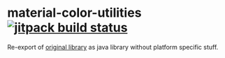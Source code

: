 # material-color-utilities [![jitpack build status](https://jitpack.io/v/kencomics/material-color-utilities.svg)](https://jitpack.io/#kencomics/material-color-utilities)

Re-export of [original library](https://github.com/material-foundation/material-color-utilities) as java library without
platform specific stuff.
